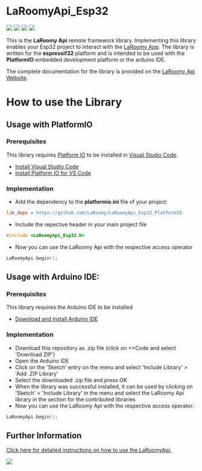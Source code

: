 # LaRoomyApi_Esp32
![](https://img.shields.io/badge/Platform-espressif32-002f3e)
![](https://img.shields.io/badge/Environment-PlatformIO-9cf)
![](https://img.shields.io/badge/Framework-Arduino-informational)
![](https://img.shields.io/github/last-commit/LaRoomy/LaRoomyApi_Esp32_PlatformIO)

This is the **LaRoomy Api** remote framework library. Implementing this library enables your Esp32 project to interact with the [LaRoomy App](https://www.laroomy.com). The library is written for the **espressif32** platform and is intended to be used with the **PlatformIO** embedded development platform or the arduino IDE.

The complete documentation for the library is provided on the [LaRoomy Api Website](https://api.laroomy.com/).
 
# How to use the Library

## Usage with PlatformIO

### Prerequisites

This library requires [Platform IO](https://platformio.org/platformio-ide) to be installed in [Visual Studio Code](https://code.visualstudio.com/).

- [Install Visual Studio Code](https://code.visualstudio.com/)
- [Install Platform IO for VS Code ](https://docs.platformio.org/en/latest/integration/ide/vscode.html#installation)


### Implementation

- Add the dependency to the **platformio.ini** file of your project:

```ini
lib_deps = https://github.com/LaRoomy/LaRoomyApi_Esp32_PlatformIO
```

- Include the repective header in your main project file

```c
#include <LaRoomyApi_Esp32.h>
```

- Now you can use the LaRoomy Api with the respective access operator

```cpp
LaRoomyApi.begin();
```

## Usage with Arduino IDE:

### Prerequisites

This library requires the Arduino IDE to be installed

- [Download and install Arduino IDE](https://support.arduino.cc/hc/en-us/articles/360019833020-Download-and-install-Arduino-IDE)

### Implementation

- Download this repository as .zip file (click on <>Code and select 'Download ZIP')
- Open the Arduino IDE
- Click on the 'Sketch' entry on the menu and select 'Include Library' > 'Add .ZIP Library'
- Select the downloaded .zip file and press OK
- When the library was successful installed, it can be used by clicking on 'Sketch' > 'Include Library' in the menu and select the LaRoomy Api library in the section for the contributed libraries
- Now you can use the LaRoomy Api with the respective access operator:

```cpp
LaRoomyApi.begin();
```

## Further Information

[Click here for detailed instructions on how to use the LaRoomyApi.](https://api.laroomy.com/p/laroomy-api-class.html)


![](https://img.shields.io/github/license/LaRoomy/LaRoomyApi_Esp32?style=for-the-badge)
